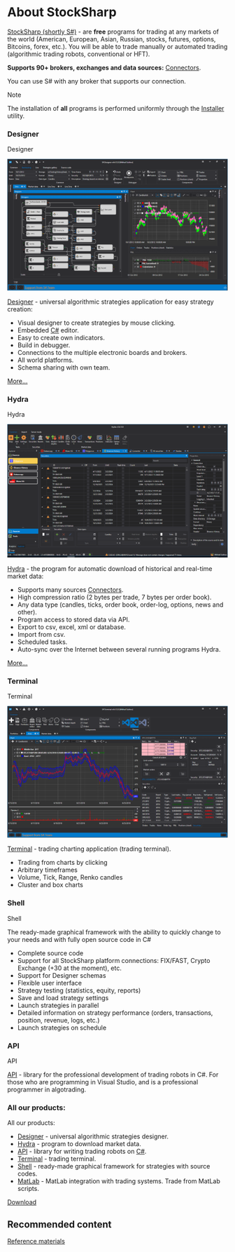 # About StockSharp

[StockSharp (shortly S\#)](https://stocksharp.com/store/) \- are **free** programs for trading at any markets of the world (American, European, Asian, Russian, stocks, futures, options, Bitcoins, forex, etc.). You will be able to trade manually or automated trading (algorithmic trading robots, conventional or HFT). 

**Supports 90+ brokers, exchanges and data sources:** [Connectors](topics/api/connectors.md).

You can use S\# with any broker that supports our connection.

> [!NOTE]
> The installation of **all** programs is performed uniformly through the [Installer](topics/installer.md) utility.

### Designer

Designer

![StockSharpTitle 0](images/StockSharpTitle_0.png)

[Designer](topics/designer.md) \- universal algorithmic strategies application for easy strategy creation: 

- Visual designer to create strategies by mouse clicking.
- Embedded [C\#](https://en.wikipedia.org/wiki/C_Sharp_(programming_language)) editor.
- Easy to create own indicators.
- Build in debugger.
- Connections to the multiple electronic boards and brokers.
- All world platforms.
- Schema sharing with own team.

[More...](topics/designer.md)

### Hydra

Hydra

![StockSharpTitle 1](images/StockSharpTitle_1.png)

[Hydra](topics/hydra.md) \- the program for automatic download of historical and real\-time market data: 

- Supports many sources [Connectors](topics/api/connectors.md).
- High compression ratio (2 bytes per trade, 7 bytes per order book).
- Any data type (candles, ticks, order book, order\-log, options, news and other).
- Program access to stored data via API.
- Export to csv, excel, xml or database.
- Import from csv.
- Scheduled tasks.
- Auto\-sync over the Internet between several running programs Hydra.

[More...](topics/hydra.md)

### Terminal

Terminal

![Terminal main 00](images/Terminal_main_00.png)

[Terminal](topics/terminal.md) \- trading charting application (trading terminal).

- Trading from charts by clicking
- Arbitrary timeframes
- Volume, Tick, Range, Renko candles
- Cluster and box charts

### Shell

Shell

The ready\-made graphical framework with the ability to quickly change to your needs and with fully open source code in C\#

- Complete source code
- Support for all StockSharp platform connections: FIX\/FAST, Crypto Exchange (+30 at the moment), etc.
- Support for Designer schemas
- Flexible user interface
- Strategy testing (statistics, equity, reports)
- Save and load strategy settings
- Launch strategies in parallel
- Detailed information on strategy performance (orders, transactions, position, revenue, logs, etc.)
- Launch strategies on schedule

### API

API

[API](topics/api.md) \- library for the professional development of trading robots in C\#. For those who are programming in Visual Studio, and is a professional programmer in algotrading. 

### All our products:

All our products:

- [Designer](topics/designer.md) \- universal algorithmic strategies designer.
- [Hydra](topics/hydra.md) \- program to download market data.
- [API](topics/api.md) \- library for writing trading robots on [C\#](https://en.wikipedia.org/wiki/C_Sharp_(programming_language)).
- [Terminal](topics/terminal.md) \- trading terminal.
- [Shell](topics/shell.md) \- ready\-made graphical framework for strategies with source codes.
- [MatLab](topics/matlab.md) \- MatLab integration with trading systems. Trade from MatLab scripts.

[Download](https://stocksharp.com/products/download/)

## Recommended content

[Reference materials](topics/common/reference_materials.md)
